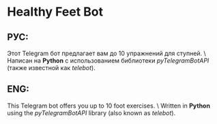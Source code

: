 # Healthy Feet Bot
## РУС:
Этот Telegram бот предлагает вам до 10 упражнений для ступней. \ Написан на **Python** с использованием библиотеки *pyTelegramBotAPI* (также известной как *telebot*).
## ENG:
This Telegram bot offers you up to 10 foot exercises. \ Written in **Python** using the *pyTelegramBotAPI* library (also known as *telebot*).
